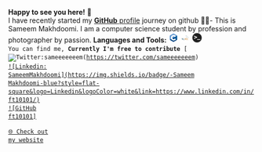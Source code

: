 **Happy to see you here!** 
:star_struck: <br> I have recently started my [**GitHub** profile](https://github.com/ft10101) journey on github 
:running_man:- This is Sameem Makhdoomi.
I am a computer science student by profession and photographer by passion.
**Languages and Tools:** 
<code><img height="20" src="https://raw.githubusercontent.com/github/explore/80688e429a7d4ef2fca1e82350fe8e3517d3494d/topics/c/c.png"></code>
<code><img height="20" src="https://raw.githubusercontent.com/github/explore/80688e429a7d4ef2fca1e82350fe8e3517d3494d/topics/mysql/mysql.png"></code>
<code><img height="20" src="https://raw.githubusercontent.com/github/explore/80688e429a7d4ef2fca1e82350fe8e3517d3494d/topics/terminal/terminal.png">
You can find me, 
**Currently I'm free to contribute** 
[![Twitter:sameeeeeeem](https://twitter.com/sameeeeeeem)(https://twitter.com/sameeeeeeem)
[![Linkedin: SameemMakhdoomi](https://img.shields.io/badge/-Sameem Makhdoomi-blue?style=flat-square&logo=Linkedin&logoColor=white&link=https://www.linkedin.com/in/ft10101/)](https://www.linkedin.com/in/ft10101/)
[![GitHub ft10101]](https://github.com/ft10101)<p><a href="https://ft10101.000webhostapp.com">🌐 Check out my website</a></p>
